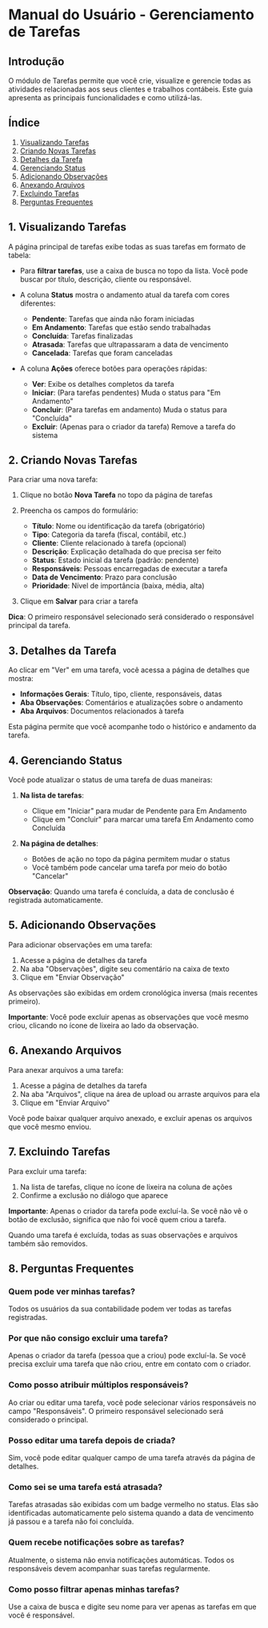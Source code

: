 # Manual do Usuário - Gerenciamento de Tarefas

## Introdução

O módulo de Tarefas permite que você crie, visualize e gerencie todas as atividades relacionadas aos seus clientes e trabalhos contábeis. Este guia apresenta as principais funcionalidades e como utilizá-las.

## Índice

1. [Visualizando Tarefas](#1-visualizando-tarefas)
2. [Criando Novas Tarefas](#2-criando-novas-tarefas)
3. [Detalhes da Tarefa](#3-detalhes-da-tarefa)
4. [Gerenciando Status](#4-gerenciando-status)
5. [Adicionando Observações](#5-adicionando-observações)
6. [Anexando Arquivos](#6-anexando-arquivos)
7. [Excluindo Tarefas](#7-excluindo-tarefas)
8. [Perguntas Frequentes](#8-perguntas-frequentes)

## 1. Visualizando Tarefas

A página principal de tarefas exibe todas as suas tarefas em formato de tabela:

- Para **filtrar tarefas**, use a caixa de busca no topo da lista. Você pode buscar por título, descrição, cliente ou responsável.
- A coluna **Status** mostra o andamento atual da tarefa com cores diferentes:
  - **Pendente**: Tarefas que ainda não foram iniciadas
  - **Em Andamento**: Tarefas que estão sendo trabalhadas
  - **Concluída**: Tarefas finalizadas
  - **Atrasada**: Tarefas que ultrapassaram a data de vencimento
  - **Cancelada**: Tarefas que foram canceladas

- A coluna **Ações** oferece botões para operações rápidas:
  - **Ver**: Exibe os detalhes completos da tarefa
  - **Iniciar**: (Para tarefas pendentes) Muda o status para "Em Andamento"
  - **Concluir**: (Para tarefas em andamento) Muda o status para "Concluída"
  - **Excluir**: (Apenas para o criador da tarefa) Remove a tarefa do sistema

## 2. Criando Novas Tarefas

Para criar uma nova tarefa:

1. Clique no botão **Nova Tarefa** no topo da página de tarefas
2. Preencha os campos do formulário:
   - **Título**: Nome ou identificação da tarefa (obrigatório)
   - **Tipo**: Categoria da tarefa (fiscal, contábil, etc.)
   - **Cliente**: Cliente relacionado à tarefa (opcional)
   - **Descrição**: Explicação detalhada do que precisa ser feito
   - **Status**: Estado inicial da tarefa (padrão: pendente)
   - **Responsáveis**: Pessoas encarregadas de executar a tarefa
   - **Data de Vencimento**: Prazo para conclusão
   - **Prioridade**: Nível de importância (baixa, média, alta)

3. Clique em **Salvar** para criar a tarefa

**Dica**: O primeiro responsável selecionado será considerado o responsável principal da tarefa.

## 3. Detalhes da Tarefa

Ao clicar em "Ver" em uma tarefa, você acessa a página de detalhes que mostra:

- **Informações Gerais**: Título, tipo, cliente, responsáveis, datas
- **Aba Observações**: Comentários e atualizações sobre o andamento
- **Aba Arquivos**: Documentos relacionados à tarefa

Esta página permite que você acompanhe todo o histórico e andamento da tarefa.

## 4. Gerenciando Status

Você pode atualizar o status de uma tarefa de duas maneiras:

1. **Na lista de tarefas**:
   - Clique em "Iniciar" para mudar de Pendente para Em Andamento
   - Clique em "Concluir" para marcar uma tarefa Em Andamento como Concluída

2. **Na página de detalhes**:
   - Botões de ação no topo da página permitem mudar o status
   - Você também pode cancelar uma tarefa por meio do botão "Cancelar"

**Observação**: Quando uma tarefa é concluída, a data de conclusão é registrada automaticamente.

## 5. Adicionando Observações

Para adicionar observações em uma tarefa:

1. Acesse a página de detalhes da tarefa
2. Na aba "Observações", digite seu comentário na caixa de texto
3. Clique em "Enviar Observação"

As observações são exibidas em ordem cronológica inversa (mais recentes primeiro).

**Importante**: Você pode excluir apenas as observações que você mesmo criou, clicando no ícone de lixeira ao lado da observação.

## 6. Anexando Arquivos

Para anexar arquivos a uma tarefa:

1. Acesse a página de detalhes da tarefa
2. Na aba "Arquivos", clique na área de upload ou arraste arquivos para ela
3. Clique em "Enviar Arquivo"

Você pode baixar qualquer arquivo anexado, e excluir apenas os arquivos que você mesmo enviou.

## 7. Excluindo Tarefas

Para excluir uma tarefa:

1. Na lista de tarefas, clique no ícone de lixeira na coluna de ações
2. Confirme a exclusão no diálogo que aparece

**Importante**: Apenas o criador da tarefa pode excluí-la. Se você não vê o botão de exclusão, significa que não foi você quem criou a tarefa.

Quando uma tarefa é excluída, todas as suas observações e arquivos também são removidos.

## 8. Perguntas Frequentes

### Quem pode ver minhas tarefas?
Todos os usuários da sua contabilidade podem ver todas as tarefas registradas.

### Por que não consigo excluir uma tarefa?
Apenas o criador da tarefa (pessoa que a criou) pode excluí-la. Se você precisa excluir uma tarefa que não criou, entre em contato com o criador.

### Como posso atribuir múltiplos responsáveis?
Ao criar ou editar uma tarefa, você pode selecionar vários responsáveis no campo "Responsáveis". O primeiro responsável selecionado será considerado o principal.

### Posso editar uma tarefa depois de criada?
Sim, você pode editar qualquer campo de uma tarefa através da página de detalhes.

### Como sei se uma tarefa está atrasada?
Tarefas atrasadas são exibidas com um badge vermelho no status. Elas são identificadas automaticamente pelo sistema quando a data de vencimento já passou e a tarefa não foi concluída.

### Quem recebe notificações sobre as tarefas?
Atualmente, o sistema não envia notificações automáticas. Todos os responsáveis devem acompanhar suas tarefas regularmente.

### Como posso filtrar apenas minhas tarefas?
Use a caixa de busca e digite seu nome para ver apenas as tarefas em que você é responsável.